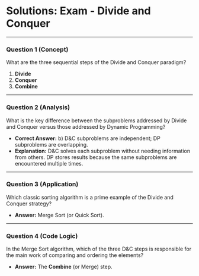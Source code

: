 
# Solutions: Exam - Divide and Conquer

---

### Question 1 (Concept)

What are the three sequential steps of the Divide and Conquer paradigm?

1.  **Divide**
2.  **Conquer**
3.  **Combine**

---

### Question 2 (Analysis)

What is the key difference between the subproblems addressed by Divide and Conquer versus those addressed by Dynamic Programming?

- **Correct Answer:** b) D&C subproblems are independent; DP subproblems are overlapping.
- **Explanation:** D&C solves each subproblem without needing information from others. DP stores results because the same subproblems are encountered multiple times.

---

### Question 3 (Application)

Which classic sorting algorithm is a prime example of the Divide and Conquer strategy?

- **Answer:** Merge Sort (or Quick Sort).

---

### Question 4 (Code Logic)

In the Merge Sort algorithm, which of the three D&C steps is responsible for the main work of comparing and ordering the elements?

- **Answer:** The **Combine** (or Merge) step.

